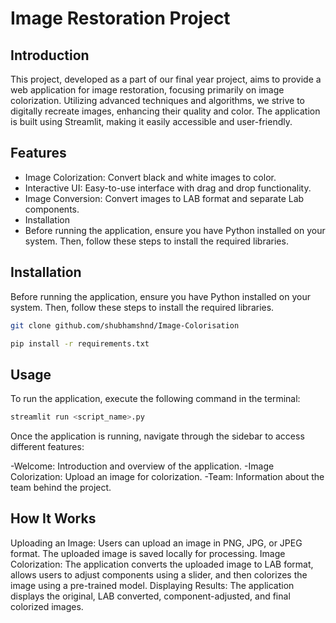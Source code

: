 # Image Restoration Project

## Introduction
This project, developed as a part of our final year project, aims to provide a web application for image restoration, focusing primarily on image colorization. Utilizing advanced techniques and algorithms, we strive to digitally recreate images, enhancing their quality and color. The application is built using Streamlit, making it easily accessible and user-friendly.

## Features

- Image Colorization: Convert black and white images to color.
- Interactive UI: Easy-to-use interface with drag and drop functionality.
- Image Conversion: Convert images to LAB format and separate Lab components.
- Installation
- Before running the application, ensure you have Python installed on your system. Then, follow these steps to install the required libraries.

## Installation
Before running the application, ensure you have Python installed on your system. Then, follow these steps to install the required libraries.

```bash
git clone github.com/shubhamshnd/Image-Colorisation
```
```bash
pip install -r requirements.txt
```

## Usage
To run the application, execute the following command in the terminal:

```bash
streamlit run <script_name>.py
```

Once the application is running, navigate through the sidebar to access different features:

-Welcome: Introduction and overview of the application.
-Image Colorization: Upload an image for colorization.
-Team: Information about the team behind the project.

## How It Works
Uploading an Image: Users can upload an image in PNG, JPG, or JPEG format. The uploaded image is saved locally for processing.
Image Colorization: The application converts the uploaded image to LAB format, allows users to adjust components using a slider, and then colorizes the image using a pre-trained model.
Displaying Results: The application displays the original, LAB converted, component-adjusted, and final colorized images.



